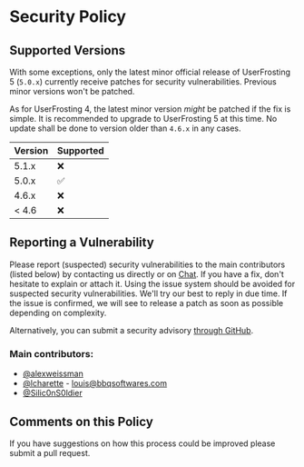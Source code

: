 # Security Policy

## Supported Versions

With some exceptions, only the latest minor official release of UserFrosting 5 (`5.0.x`) currently receive patches for security vulnerabilities. Previous minor versions won't be patched.

As for UserFrosting 4, the latest minor version _might_ be patched if the fix is simple. It is recommended to upgrade to UserFrosting 5 at this time. 
No update shall be done to version older than `4.6.x` in any cases.

| Version | Supported          |
| ------- | ------------------ |
| 5.1.x   | :x:                |
| 5.0.x   | :white_check_mark: |
| 4.6.x   | :x:                |
| < 4.6   | :x:                |

## Reporting a Vulnerability

Please report (suspected) security vulnerabilities to the main contributors (listed below) by contacting us directly or on [Chat](https://chat.userfrosting.com). 
If you have a fix, don't hesitate to explain or attach it. Using the issue system should be avoided for suspected security vulnerabilities.
We'll try our best to reply in due time. If the issue is confirmed, we will see to release a patch as soon as possible depending on complexity.

Alternatively, you can submit a security advisory [through GitHub](https://github.com/userfrosting/UserFrosting/security/advisories/new).

### Main contributors:
- [@alexweissman](https://github.com/alexweissman)
- [@lcharette](https://github.com/lcharette) - louis@bbqsoftwares.com
- [@Silic0nS0ldier](https://github.com/Silic0nS0ldier)

## Comments on this Policy

If you have suggestions on how this process could be improved please submit a
pull request.
